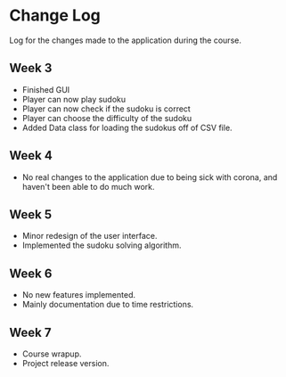 # Change Log
Log for the changes made to the application during the course.

## Week 3
- Finished GUI
- Player can now play sudoku
- Player can now check if the sudoku is correct
- Player can choose the difficulty of the sudoku
- Added Data class for loading the sudokus off of CSV file.


## Week 4
- No real changes to the application due to being sick with corona, and haven't been able to do much work.

## Week 5

- Minor redesign of the user interface.
- Implemented the sudoku solving algorithm.

## Week 6
- No new features implemented.
- Mainly documentation due to time restrictions.

## Week 7

- Course wrapup.
- Project release version.
